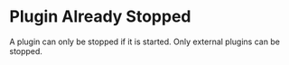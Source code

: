 # Plugin Already Stopped

A plugin can only be stopped if it is started. Only external plugins can be stopped.
